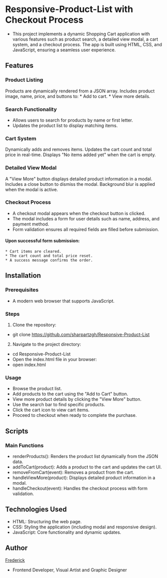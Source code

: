 # Responsive-Product-List with Checkout Process
- This project implements a dynamic Shopping Cart application with various features such as product search, a detailed view modal, a cart system, and a checkout process. The app is built using HTML, CSS, and JavaScript, ensuring a seamless user experience.

## Features
### Product Listing
Products are dynamically rendered from a JSON array.
Includes product image, name, price, and buttons to:
    * Add to cart.
    * View more details.
    
### Search Functionality
- Allows users to search for products by name or first letter.
- Updates the product list to display matching items.

### Cart System
Dynamically adds and removes items.
Updates the cart count and total price in real-time.
Displays "No items added yet" when the cart is empty.
### Detailed View Modal
A "View More" button displays detailed product information in a modal.
Includes a close button to dismiss the modal.
Background blur is applied when the modal is active.

### Checkout Process
- A checkout modal appears when the checkout button is clicked.
- The modal includes a form for user details such as name, address, and payment method.
- Form validation ensures all required fields are filled before submission.
#### Upon successful form submission:
    * Cart items are cleared.
    * The cart count and total price reset.
    * A success message confirms the order.

## Installation

### Prerequisites
- A modern web browser that supports JavaScript.

### Steps
1. Clone the repository:
- git clone https://github.com/sharpartzgh/Responsive-Product-List
2. Navigate to the project directory:
- cd Responsive-Product-List
- Open the index.html file in your browser:
- open index.html

### Usage
- Browse the product list.
- Add products to the cart using the "Add to Cart" button.
- View more product details by clicking the "View More" button.
- Use the search bar to find specific products.
- Click the cart icon to view cart items.
- Proceed to checkout when ready to complete the purchase.

## Scripts
### Main Functions
-   renderProducts(): Renders the product list dynamically from the JSON data.
-   addToCart(product): Adds a product to the cart and updates the cart UI.
-   removeFromCart(event): Removes a product from the cart.
-   handleViewMore(product): Displays detailed product information in a modal.
-   handleCheckout(event): Handles the checkout process with form validation.

## Technologies Used
- HTML: Structuring the web page.
- CSS: Styling the application (including modal and responsive design).
- JavaScript: Core functionality and dynamic updates.

## Author
[Frederick](https://www.github.com/sharpartzgh)
- Frontend Developer, Visual Artist and Graphic Designer

